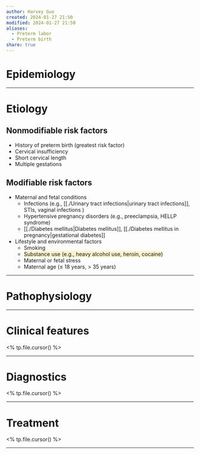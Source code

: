 ```yaml
---
author: Harvey Guo
created: 2024-01-27 21:50
modified: 2024-01-27 21:50
aliases:
  - Preterm labor
  - Preterm birth
share: true
---
```

# Epidemiology


---
# Etiology
## Nonmodifiable risk factors
- History of preterm birth (greatest risk factor)
- Cervical insufficiency
- Short cervical length
- Multiple gestations
## Modifiable risk factors
- Maternal and fetal conditions
	- Infections (e.g., [[./Urinary tract infections|urinary tract infections]], STIs, vaginal infections )
	- Hypertensive pregnancy disorders (e.g., preeclampsia, HELLP syndrome)
	- [[./Diabetes mellitus|Diabetes mellitus]], [[./Diabetes mellitus in pregnancy|gestational diabetes]]
- Lifestyle and environmental factors
	- Smoking
	- <span style="background:rgba(240, 200, 0, 0.2)">Substance use (e.g., heavy alcohol use, heroin, cocaine)</span>
	- Maternal or fetal stress
	- Maternal age (≤ 18 years, > 35 years)

---
# Pathophysiology


---
# Clinical features
<% tp.file.cursor() %>

---
# Diagnostics
<% tp.file.cursor() %>

---
# Treatment
<% tp.file.cursor() %>

---
